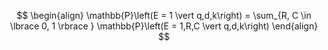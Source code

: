 $$
\begin{align}
	\mathbb{P}\left(E = 1 \vert q,d,k\right) = \sum_{R, C \in \lbrace 0, 1 \rbrace } \mathbb{P}\left(E = 1,R,C \vert q,d,k\right)
\end{align}
$$